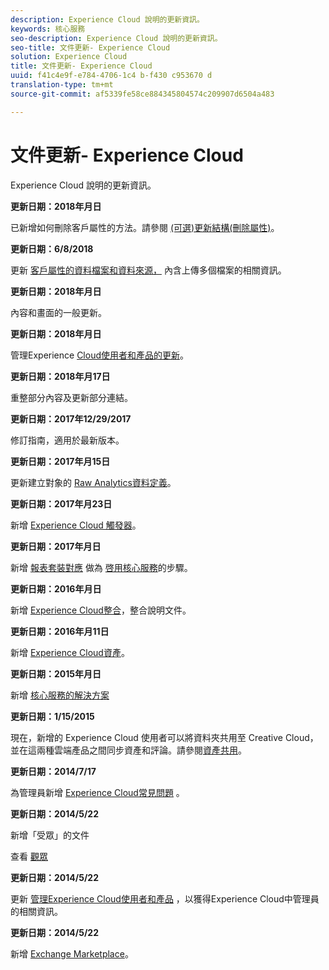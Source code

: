 ```yaml
---
description: Experience Cloud 說明的更新資訊。
keywords: 核心服務
seo-description: Experience Cloud 說明的更新資訊。
seo-title: 文件更新- Experience Cloud
solution: Experience Cloud
title: 文件更新- Experience Cloud
uuid: f41c4e9f-e784-4706-1c4 b-f430 c953670 d
translation-type: tm+mt
source-git-commit: af5339fe58ce884345804574c209907d6504a483

---
```



# 文件更新- Experience Cloud

Experience Cloud 說明的更新資訊。

**更新日期：2018年月日**

已新增如何刪除客戶屬性的方法。請參閱 [(可選)更新結構(刪除屬性)](attributes/t-crs-usecase.md#task_6568898BB7C44A42ABFB86532B89063C)。

**更新日期：6/8/2018**

更新 [客戶屬性的資料檔案和資料來源，](attributes/crs-data-file.md#concept_DE908F362DF24172BFEF48E1797DAF19) 內含上傳多個檔案的相關資訊。

**更新日期：2018年月日**

內容和畫面的一般更新。

**更新日期：2018年月日**

管理Experience [Cloud使用者和產品的更新](admin-getting-started/admin-getting-started.md#topic_3FCB4099640647E3B2411ADBFCE81909)。

**更新日期：2018年月17日**

重整部分內容及更新部分連結。

**更新日期：2017年12/29/2017**

修訂指南，適用於最新版本。

**更新日期：2017年月15日**

更新建立對象的 [Raw Analytics資料定義](audience-library/t-audience-create.md#task_37F407F58BF9459493BB8E968CDFE737)。

**更新日期：2017年月23日**

新增 [Experience Cloud 觸發器](activation/triggers.md#concept_887B30241B3E4DB0A2553B2996E2D4FB)。

**更新日期：2017年月日**

新增 [報表套裝對應](core-services/core-services.md#concept_apg_zq2_rw) 做為 [啓用核心服務](core-services/core-services.md#concept_07ED1D5C64234E77976E6D572E78FB9C)的步驟。

**更新日期：2016年月日**

新增 [Experience Cloud整合](marketing-cloud-integrations.md#concept_9E6D3E37D1E3452E8CCCFA92AF034F90)，整合說明文件。

**更新日期：2016年月11日**

新增 [Experience Cloud資產](experience-cloud-assets/experience-cloud-assets.md#concept_DDA5224C907D4A4F817D795DA0ED64D0)。

**更新日期：2015年月日**

新增 [核心服務的解決方案](core-services/core-services.md#concept_07ED1D5C64234E77976E6D572E78FB9C)

**更新日期：1/15/2015**

現在，新增的 Experience Cloud 使用者可以將資料夾共用至 Creative Cloud，並在這兩種雲端產品之間同步資產和評論。請參閱[資產共用](experience-cloud-assets/creative-cloud.md#concept_3E5A34C3459047D5965F900788A9BA68)。

**更新日期：2014/7/17**

為管理員新增 [Experience Cloud常見問題](admin-getting-started/faq.md#concept_13219B4E51784577B6FF78AAA203DE91) 。

**更新日期：2014/5/22**

新增「受眾」的文件

查看 [觀眾](audience-library/audience-library.md#topic_679810123CAA4E0CA4FA3417FB0100C7)

**更新日期：2014/5/22**

更新 [管理Experience Cloud使用者和產品](admin-getting-started/admin-getting-started.md#topic_3FCB4099640647E3B2411ADBFCE81909) ，以獲得Experience Cloud中管理員的相關資訊。

**更新日期：2014/5/22**

新增 [Exchange Marketplace](exchange.md#concept_E07F16F070544B82B56527A845C41D59)。
